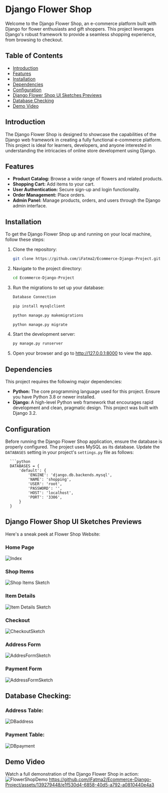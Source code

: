 # Django Flower Shop

Welcome to the Django Flower Shop, an e-commerce platform built with Django for flower enthusiasts and gift shoppers. This project leverages Django's robust framework to provide a seamless shopping experience, from browsing to checkout.

## Table of Contents

- [Introduction](#introduction)
- [Features](#features)
- [Installation](#installation)
- [Dependencies](#dependencies)
- [Configuration](#configuration)
- [Django Flower Shop UI Sketches Previews](#django-flower-shop-ui-sketches-previews)
- [Database Checking](#database-checking)
- [Demo Video](#Demo-video)

## Introduction

The Django Flower Shop is designed to showcase the capabilities of the Django web framework in creating a fully functional e-commerce platform. This project is ideal for learners, developers, and anyone interested in understanding the intricacies of online store development using Django.

## Features

- **Product Catalog:** Browse a wide range of flowers and related products.
- **Shopping Cart:** Add items to your cart.
- **User Authentication:** Secure sign-up and login functionality.
- **Order Management:** Place orders.
- **Admin Panel:** Manage products, orders, and users through the Django admin interface.

## Installation

To get the Django Flower Shop up and running on your local machine, follow these steps:

1. Clone the repository:
   ```bash
   git clone https://github.com/iFatma2/Ecommerce-Django-Project.git
   
2. Navigate to the project directory:
     ```bash
     cd Ecommerce-Django-Project

  
3. Run the migrations to set up your database:
     ```bash
     Database Connection

     pip install mysqlclient
     
     python manage.py makemigrations
     
     python manage.py migrate
     
  
4. Start the development server:
     ```bash
     py manage.py runserver 

5. Open your browser and go to http://127.0.0.1:8000 to view the app.

## Dependencies

This project requires the following major dependencies:

- **Python:** The core programming language used for this project. Ensure you have Python 3.8 or newer installed.
- **Django:** A high-level Python web framework that encourages rapid development and clean, pragmatic design. This project was built with Django 3.2.

## Configuration

Before running the Django Flower Shop application, ensure the database is properly configured. The project uses MySQL as its database. Update the `DATABASES` setting in your project's `settings.py` file as follows:

      ```python
      DATABASES = {
          'default': {
              'ENGINE': 'django.db.backends.mysql',
              'NAME': 'shopping',
              'USER': 'root',
              'PASSWORD': '',
              'HOST': 'localhost',
              'PORT': '3306',
          }
      }

## Django Flower Shop UI Sketches Previews

Here's a sneak peek at Flower Shop Website:

### Home Page
![Index](https://github.com/iFatma2/Ecommerce-Django-Project/assets/139279448/a1555ff2-3392-4e6d-8a2a-0e4f5e60a33f)

### Shop Items
![Shop Items Sketch](https://github.com/iFatma2/Ecommerce-Django-Project/assets/139279448/9f6a0413-1f32-4a90-a9ad-7e5442f40e4e)

### Item Details
![Item Details Sketch](https://github.com/iFatma2/Ecommerce-Django-Project/assets/139279448/c354c51b-7dc3-4c79-8870-0847f3924546)


### Checkout
![CheckoutSketch](https://github.com/iFatma2/Ecommerce-Django-Project/assets/139279448/6f740015-4e46-40f7-8bc2-cc4494c702f9)

### Address Form
![AddresFormSketch](https://github.com/iFatma2/Ecommerce-Django-Project/assets/139279448/ae860f26-e48b-4672-8cd6-81f9d615257c)

### Payment Form
![AddressFormSketch](https://github.com/iFatma2/Ecommerce-Django-Project/assets/139279448/1e1fad96-a8df-4dfe-aa78-9b3334c5d276)

## Database Checking:
### Address Table:
![DBaddress](https://github.com/iFatma2/Ecommerce-Django-Project/assets/139279448/b0d9784e-07ef-4a4d-8323-44ef7798040c)

### Payment Table:
![DBpayment](https://github.com/iFatma2/Ecommerce-Django-Project/assets/139279448/21618008-9636-410f-b5fe-b05ad53255a1)


## Demo Video

Watch a full demonstration of the Django Flower Shop in action:
![FlowerShopDemo](https://github.com/iFatma2/Ecommerce-Django-Project/assets/139279448/e1f530d4-6858-40d5-a792-a0810440e4a3)
https://github.com/iFatma2/Ecommerce-Django-Project/assets/139279448/e1f530d4-6858-40d5-a792-a0810440e4a3



